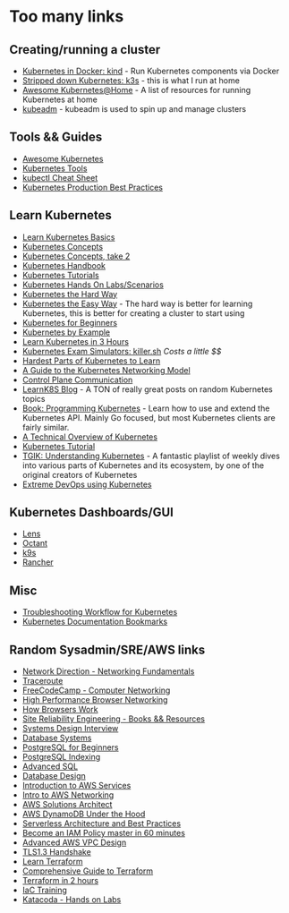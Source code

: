 # Too many links

## Creating/running a cluster

* [Kubernetes in Docker: kind](https://kind.sigs.k8s.io/) - Run Kubernetes components via Docker
* [Stripped down Kubernetes: k3s](https://k3s.io) - this is what I run at home
* [Awesome Kubernetes@Home](https://github.com/k8s-at-home/awesome-home-kubernetes) - A list of resources for running Kubernetes at home
* [kubeadm](https://kubernetes.io/docs/reference/setup-tools/kubeadm/) - kubeadm is used to spin up and manage clusters

## Tools && Guides

* [Awesome Kubernetes](https://redhatspain.com/kubernetes/)
* [Kubernetes Tools](https://collabnix.github.io/kubetools/)
* [kubectl Cheat Sheet](https://kubernetes.io/docs/reference/kubectl/cheatsheet/)
* [Kubernetes Production Best Practices](https://learnk8s.io/production-best-practices)

## Learn Kubernetes

* [Learn Kubernetes Basics](https://kubernetes.io/docs/tutorials/kubernetes-basics/)
* [Kubernetes Concepts](https://kubernetes.io/docs/concepts/overview/)
* [Kubernetes Concepts, take 2](https://auth0.com/blog/kubernetes-tutorial-step-by-step-introduction-to-basic-concepts/)
* [Kubernetes Handbook](https://www.freecodecamp.org/news/the-kubernetes-handbook/)
* [Kubernetes Tutorials](https://kubernetes.io/docs/tutorials/)
* [Kubernetes Hands On Labs/Scenarios](https://www.katacoda.com/learn?q=kubernetes)
* [Kubernetes the Hard Way](https://github.com/kelseyhightower/kubernetes-the-hard-way)
* [Kubernetes the Easy Way](https://github.com/jimangel/kubernetes-the-easy-way) - The hard way is better for learning Kubernetes, this is better for creating a cluster to start using
* [Kubernetes for Beginners](https://www.youtube.com/watch?v=X48VuDVv0do)
* [Kubernetes by Example](https://www.kubernetesbyexample.com/)
* [Learn Kubernetes in 3 Hours](https://www.freecodecamp.org/news/learn-kubernetes-in-under-3-hours-a-detailed-guide-to-orchestrating-containers-114ff420e882/)
* [Kubernetes Exam Simulators: killer.sh](https://killer.sh/) *Costs a little $$*
* [Hardest Parts of Kubernetes to Learn](https://logz.io/blog/what-are-the-hardest-parts-of-kubernetes-to-learn/)
* [A Guide to the Kubernetes Networking Model](https://sookocheff.com/post/kubernetes/understanding-kubernetes-networking-model/)
* [Control Plane Communication](https://kubernetes.io/docs/concepts/architecture/control-plane-node-communication/)
* [LearnK8S Blog](https://learnk8s.io/blog) - A TON of really great posts on random Kubernetes topics
* [Book: Programming Kubernetes](https://programming-kubernetes.info/) - Learn how to use and extend the Kubernetes API. Mainly Go focused, but most Kubernetes clients are fairly similar.
* [A Technical Overview of Kubernetes](https://www.youtube.com/watch?v=WwBdNXt6wO4)
* [Kubernetes Tutorial](https://www.youtube.com/watch?v=gpmerrSpbHg)
* [TGIK: Understanding Kubernetes](https://www.youtube.com/playlist?list=PL7bmigfV0EqQzxcNpmcdTJ9eFRPBe-iZa) - A fantastic playlist of weekly dives into various parts of Kubernetes and its ecosystem, by one of the original creators of Kubernetes
* [Extreme DevOps using Kubernetes](https://www.youtube.com/watch?v=g2ud-xemQ2o)

## Kubernetes Dashboards/GUI

* [Lens](https://k8slens.dev/)
* [Octant](https://octant.dev/)
* [k9s](https://k9scli.io/)
* [Rancher](https://rancher.com/products/rancher/)

## Misc

* [Troubleshooting Workflow for Kubernetes](troubleshooting-kubernetes.pdf)
* [Kubernetes Documentation Bookmarks](k8s-bookmarks.html)

## Random Sysadmin/SRE/AWS links

* [Network Direction - Networking Fundamentals](https://www.youtube.com/playlist?list=PLDQaRcbiSnqF5U8ffMgZzS7fq1rHUI3Q8)
* [Traceroute](https://www.youtube.com/watch?v=DpARSQz2rSw)
* [FreeCodeCamp - Computer Networking](https://www.youtube.com/watch?v=qiQR5rTSshw)
* [High Performance Browser Networking](http://hpbn.co/)
* [How Browsers Work](https://www.youtube.com/watch?v=0IsQqJ7pwhw)
* [Site Reliability Engineering - Books && Resources](https://sre.google/)
* [Systems Design Interview](https://www.youtube.com/c/SystemDesignInterview/videos)
* [Database Systems](https://www.youtube.com/watch?v=4cWkVbC2bNE)
* [PostgreSQL for Beginners](https://www.youtube.com/watch?v=qw--VYLpxG4)
* [PostgreSQL Indexing](https://www.youtube.com/watch?v=clrtT_4WBAw)
* [Advanced SQL](https://www.youtube.com/watch?v=2Fn0WAyZV0E)
* [Database Design](https://www.youtube.com/watch?v=ztHopE5Wnpc)
* [Introduction to AWS Services](https://www.youtube.com/watch?v=Z3SYDTMP3ME)
* [Intro to AWS Networking](https://www.youtube.com/watch?v=XZbvQWkpJTI)
* [AWS Solutions Architect](https://www.youtube.com/watch?v=Ia-UEYYR44s)
* [AWS DynamoDB Under the Hood](https://www.youtube.com/watch?v=yvBR71D0nAQ)
* [Serverless Architecture and Best Practices](https://www.youtube.com/watch?v=9IYpGTS7Jy0)
* [Become an IAM Policy master in 60 minutes](https://www.youtube.com/watch?v=YQsK4MtsELU)
* [Advanced AWS VPC Design](https://www.youtube.com/watch?v=7acKgdDOOu4)
* [TLS1.3 Handshake](https://www.youtube.com/watch?v=yPdJVvSyMqk)
* [Learn Terraform](https://learn.hashicorp.com/terraform)
* [Comprehensive Guide to Terraform](https://blog.gruntwork.io/a-comprehensive-guide-to-terraform-b3d32832baca)
* [Terraform in 2 hours](https://www.youtube.com/watch?v=SLB_c_ayRMo)
* [IaC Training](https://github.com/gruntwork-io/infrastructure-as-code-training)
* [Katacoda - Hands on Labs](https://www.katacoda.com)
